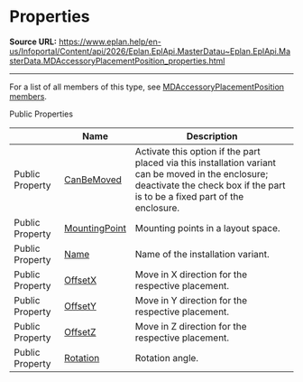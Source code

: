 # Properties

**Source URL:** https://www.eplan.help/en-us/Infoportal/Content/api/2026/Eplan.EplApi.MasterDatau~Eplan.EplApi.MasterData.MDAccessoryPlacementPosition_properties.html

---

For a list of all members of this type, see [MDAccessoryPlacementPosition members](Eplan.EplApi.MasterDatau~Eplan.EplApi.MasterData.MDAccessoryPlacementPosition_members.html).

Public Properties

|  | Name | Description |
| --- | --- | --- |
| Public Property | [CanBeMoved](Eplan.EplApi.MasterDatau~Eplan.EplApi.MasterData.MDAccessoryPlacementPosition~CanBeMoved.html) | Activate this option if the part placed via this installation variant can be moved in the enclosure; deactivate the check box if the part is to be a fixed part of the enclosure. |
| Public Property | [MountingPoint](Eplan.EplApi.MasterDatau~Eplan.EplApi.MasterData.MDAccessoryPlacementPosition~MountingPoint.html) | Mounting points in a layout space. |
| Public Property | [Name](Eplan.EplApi.MasterDatau~Eplan.EplApi.MasterData.MDAccessoryPlacementPosition~Name.html) | Name of the installation variant. |
| Public Property | [OffsetX](Eplan.EplApi.MasterDatau~Eplan.EplApi.MasterData.MDAccessoryPlacementPosition~OffsetX.html) | Move in X direction for the respective placement. |
| Public Property | [OffsetY](Eplan.EplApi.MasterDatau~Eplan.EplApi.MasterData.MDAccessoryPlacementPosition~OffsetY.html) | Move in Y direction for the respective placement. |
| Public Property | [OffsetZ](Eplan.EplApi.MasterDatau~Eplan.EplApi.MasterData.MDAccessoryPlacementPosition~OffsetZ.html) | Move in Z direction for the respective placement. |
| Public Property | [Rotation](Eplan.EplApi.MasterDatau~Eplan.EplApi.MasterData.MDAccessoryPlacementPosition~Rotation.html) | Rotation angle. |



